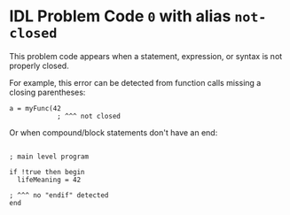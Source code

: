 # IDL Problem Code `0` with alias `not-closed`

<!--@include: ./severity/execution_error.md-->

This problem code appears when a statement, expression, or syntax is not properly closed.

For example, this error can be detected from function calls missing a closing parentheses:

```idl
a = myFunc(42
            ; ^^^ not closed
```

Or when compound/block statements don't have an end:

```idl

; main level program

if !true then begin
  lifeMeaning = 42

; ^^^ no "endif" detected
end
```
